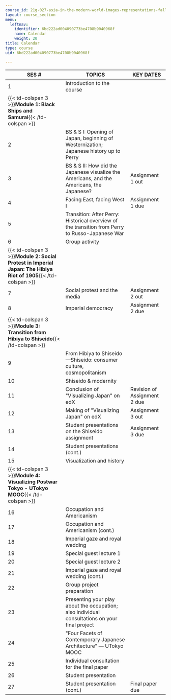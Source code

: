 ```yaml
---
course_id: 21g-027-asia-in-the-modern-world-images-representations-fall-2016
layout: course_section
menu:
  leftnav:
    identifier: 6bd222ad004090773be4708b9040968f
    name: Calendar
    weight: 20
title: Calendar
type: course
uid: 6bd222ad004090773be4708b9040968f

---
```


| SES # | TOPICS | KEY DATES |
| --- | --- | --- |
| 1 | Introduction to the course | &nbsp; |
| {{< td-colspan 3 >}}**Module 1: Black Ships and Samurai**{{< /td-colspan >}} |||
| 2 | BS & S I: Opening of Japan, beginning of Westernization; Japanese history up to Perry | &nbsp; |
| 3 | BS & S II: How did the Japanese visualize the Americans, and the Americans, the Japanese? | Assignment 1 out |
| 4 | Facing East, facing West I | Assignment 1 due |
| 5 | Transition: After Perry: Historical overview of the transition from Perry to Russo-Japanese War | &nbsp; |
| 6 | Group activity | &nbsp; |
| {{< td-colspan 3 >}}**Module 2: Social Protest in Imperial Japan: The Hibiya Riot of 1905**{{< /td-colspan >}} |||
| 7 | Social protest and the media | Assignment 2 out |
| 8 | Imperial democracy | Assignment 2 due |
| {{< td-colspan 3 >}}**Module 3: Transition from Hibiya to Shiseido**{{< /td-colspan >}} |||
| 9 | From Hibiya to Shiseido—Shiseido: consumer culture, cosmopolitanism | &nbsp; |
| 10 | Shiseido & modernity | &nbsp; |
| 11 | Conclusion of "Visualizing Japan" on edX | Revision of Assignment 2 due |
| 12 | Making of "Visualizing Japan" on edX | Assignment 3 out |
| 13 | Student presentations on the Shiseido assignment | Assignment 3 due |
| 14 | Student presentations (cont.) | &nbsp; |
| 15 | Visualization and history | &nbsp; |
| {{< td-colspan 3 >}}**Module 4: Visualizing Postwar Tokyo - UTokyo MOOC**{{< /td-colspan >}} |||
| 16 | Occupation and Americanism | &nbsp; |
| 17 | Occupation and Americanism (cont.) | &nbsp; |
| 18 | Imperial gaze and royal wedding | &nbsp; |
| 19 | Special guest lecture 1 | &nbsp; |
| 20 | Special guest lecture 2 | &nbsp; |
| 21 | Imperial gaze and royal wedding (cont.) | &nbsp; |
| 22 | Group project preparation | &nbsp; |
| 23 | Presenting your play about the occupation; also individual consultations on your final project | &nbsp; |
| 24 | "Four Facets of Contemporary Japanese Architecture" ﻿— UTokyo MOOC   | &nbsp; |
| 25 | Individual consultation for the final paper | &nbsp; |
| 26 | Student presentation | &nbsp; |
| 27 | Student presentation (cont.) | Final paper due